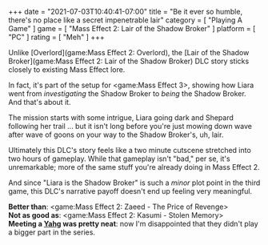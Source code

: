 +++
date = "2021-07-03T10:40:41-07:00"
title = "Be it ever so humble, there's no place like a secret impenetrable lair"
category = [ "Playing A Game" ]
game = [ "Mass Effect 2: Lair of the Shadow Broker" ]
platform = [ "PC" ]
rating = [ "Meh" ]
+++

Unlike [Overlord](game:Mass Effect 2: Overlord), the [Lair of the Shadow Broker](game:Mass Effect 2: Lair of the Shadow Broker) DLC story sticks closely to existing Mass Effect lore.

In fact, it's part of the setup for <game:Mass Effect 3>, showing how Liara went from <i>investigating</i> the Shadow Broker to <i>being</i> the Shadow Broker.  And that's about it.

The mission starts with some intrigue, Liara going dark and Shepard following her trail ... but it isn't long before you're just mowing down wave after wave of goons on your way to the Shadow Broker's, uh, lair.

Ultimately this DLC's story feels like a two minute cutscene stretched into two hours of gameplay.  While that gameplay isn't "bad," per se, it's unremarkable; more of the same stuff you're already doing in Mass Effect 2.

And since "Liara is the Shadow Broker" is such a <i>minor</i> plot point in the third game, this DLC's narrative payoff doesn't end up feeling very meaningful.

<b>Better than</b>: <game:Mass Effect 2: Zaeed - The Price of Revenge>  
<b>Not as good as</b>: <game:Mass Effect 2: Kasumi - Stolen Memory>  
<b>Meeting a <a href="https://masseffect.fandom.com/wiki/Yahg">Yahg</a> was pretty neat</b>: now I'm disappointed that they didn't play a bigger part in the series.
